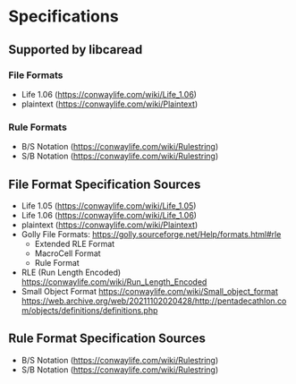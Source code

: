 
# Specifications

## Supported by libcaread

### File Formats
- Life 1.06 (https://conwaylife.com/wiki/Life_1.06)
- plaintext (https://conwaylife.com/wiki/Plaintext)

### Rule Formats

- B/S Notation (https://conwaylife.com/wiki/Rulestring)
- S/B Notation (https://conwaylife.com/wiki/Rulestring)

## File Format Specification Sources

- Life 1.05 (https://conwaylife.com/wiki/Life_1.05)
- Life 1.06 (https://conwaylife.com/wiki/Life_1.06)
- plaintext (https://conwaylife.com/wiki/Plaintext)
- Golly File Formats: https://golly.sourceforge.net/Help/formats.html#rle
    - Extended RLE Format
    - MacroCell Format
    - Rule Format
- RLE (Run Length Encoded) https://conwaylife.com/wiki/Run_Length_Encoded
- Small Object Format https://conwaylife.com/wiki/Small_object_format https://web.archive.org/web/20211102020428/http://pentadecathlon.com/objects/definitions/definitions.php

## Rule Format Specification Sources

- B/S Notation (https://conwaylife.com/wiki/Rulestring)
- S/B Notation (https://conwaylife.com/wiki/Rulestring)